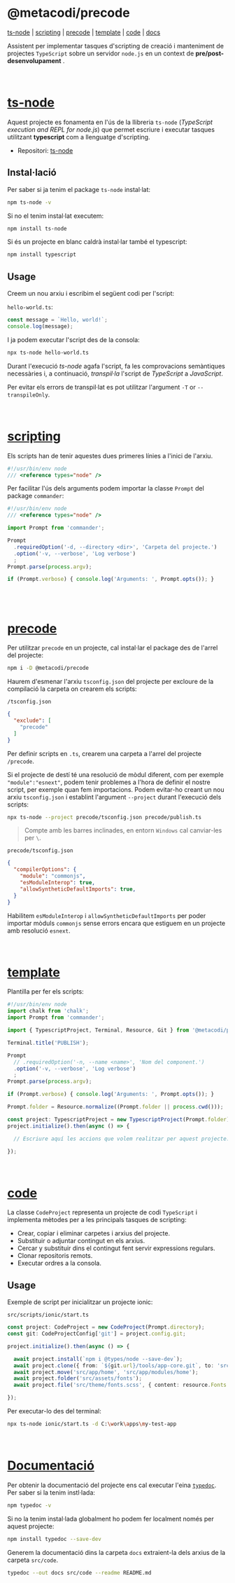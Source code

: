 <div id="top"></div>

# @metacodi/precode


[ts-node](#ts-node) | [scripting](#scripting) | [precode](#precode) | [template](#template) | [code](#code) | [docs](#documentació)

Assistent per implementar tasques d'scripting de creació i manteniment de projectes `TypeScript` sobre un servidor `node.js` en un context de **pre/post-desenvolupament** .

<br />

# [ts-node](#top)

Aquest projecte es fonamenta en l'ús de la llibreria `ts-node` (*TypeScript execution and REPL for node.js*) que permet escriure i executar tasques utilitzant **typescript** com a llenguatge d'scripting.

- Repositori: [ts-node](https://github.com/TypeStrong/ts-node)

## Instal·lació

Per saber si ja tenim el package `ts-node` instal·lat:
```bash
npm ts-node -v
```

Si no el tenim instal·lat executem:
```bash
npm install ts-node
```

Si és un projecte en blanc caldrà instal·lar també el typescript:
```bash
npm install typescript
```

## Usage

Creem un nou arxiu i escribim el següent codi per l'script:

`hello-world.ts`:
```typescript
const message = `Hello, world!`;
console.log(message);
```

I ja podem executar l'script des de la consola:
```bash
npx ts-node hello-world.ts
```

Durant l'execució *ts-node* agafa l'script, fa les comprovacions semàntiques necessàries i, a continuació, *transpil·la* l'script de *TypeScript* a *JavaScript*.

Per evitar els errors de transpil·lat es pot utilitzar l'argument `-T` or `--transpileOnly`.


<br />

# [scripting](#top)

Els scripts han de tenir aquestes dues primeres línies a l'inici de l'arxiu.
```typescript
#!/usr/bin/env node
/// <reference types="node" />
```

Per facilitar l'ús dels arguments podem importar la classe `Prompt` del package `commander`:
```typescript
#!/usr/bin/env node
/// <reference types="node" />

import Prompt from 'commander';

Prompt
  .requiredOption('-d, --directory <dir>', 'Carpeta del projecte.')
  .option('-v, --verbose', 'Log verbose')
  ;
Prompt.parse(process.argv);

if (Prompt.verbose) { console.log('Arguments: ', Prompt.opts()); }
```


<br />

<br />

# [precode](#top)

Per utilitzar `precode` en un projecte, cal instal·lar el package des de l'arrel del projecte:

```bash
npm i -D @metacodi/precode
```

Haurem d'esmenar l'arxiu `tsconfig.json` del projecte per excloure de la compilació la carpeta on crearem els scripts:

`/tsconfig.json`
```json
{
  "exclude": [
    "precode"
  ]
}
```

Per definir scripts en `.ts`, crearem una carpeta a l'arrel del projecte `/precode`.

Si el projecte de destí té una resolució de mòdul diferent, com per exemple `"module":"esnext"`, podem tenir problemes a l'hora de definir el nostre script, per exemple quan fem importacions. Podem evitar-ho creant un nou arxiu `tsconfig.json` i establint l'argument `--project` durant l'execució dels scripts:

```bash
npx ts-node --project precode/tsconfig.json precode/publish.ts
```
> Compte amb les barres inclinades, en entorn `Windows` cal canviar-les per `\`.

`precode/tsconfig.json`
```json
{
  "compilerOptions": {
    "module": "commonjs",
    "esModuleInterop": true,
    "allowSyntheticDefaultImports": true,
  }
}
```


Habilitem `esModuleInterop` i `allowSyntheticDefaultImports` per poder importar mòduls `commonjs` sense errors encara que estiguem en un projecte amb resolució `esnext`.


<br />

# [template](#top)

Plantilla per fer els scripts:

```typescript
#!/usr/bin/env node
import chalk from 'chalk';
import Prompt from 'commander';

import { TypescriptProject, Terminal, Resource, Git } from '@metacodi/precode';

Terminal.title('PUBLISH');

Prompt
  // .requiredOption('-n, --name <name>', 'Nom del component.')
  .option('-v, --verbose', 'Log verbose')
  ;
Prompt.parse(process.argv);

if (Prompt.verbose) { console.log('Arguments: ', Prompt.opts()); }

Prompt.folder = Resource.normalize((Prompt.folder || process.cwd()));

const project: TypescriptProject = new TypescriptProject(Prompt.folder);
project.initialize().then(async () => {

  // Escriure aquí les accions que volem realitzar per aquest projecte.

});
```

<br />

# [code](#top)

La classe `CodeProject` representa un projecte de codi `TypeScript` i implementa mètodes per a les principals tasques de scripting:

- Crear, copiar i eliminar carpetes i arxius del projecte.
- Substituir o adjuntar contingut en els arxius.
- Cercar y substituir dins el contingut fent servir expressions regulars.
- Clonar repositoris remots.
- Executar ordres a la consola.


## Usage

Exemple de script per inicialitzar un projecte ionic:

`src/scripts/ionic/start.ts`
```typescript
const project: CodeProject = new CodeProject(Prompt.directory);
const git: CodeProjectConfig['git'] = project.config.git;

project.initialize().then(async () => {

  await project.install(`npm i @types/node --save-dev`);
  await project.clone({ from: `${git.url}/tools/app-core.git`, to: 'src/core' });
  await project.move('src/app/home', 'src/app/modules/home');
  await project.folder('src/assets/fonts');
  await project.file('src/theme/fonts.scss', { content: resource.Fonts });

});
```

Per executar-lo des del terminal:
```bash
npx ts-node ionic/start.ts -d C:\work\apps\my-test-app
```

<br />

# [Documentació](#top)

Per obtenir la documentació del projecte ens cal executar l'eina [`typedoc`](https://typedoc.org/guides/installation/). Per saber si la tenim instl·lada:
```bash
npm typedoc -v
```

Si no la tenim instal·lada globalment ho podem fer localment només per aquest projecte:
```bash
npm install typedoc --save-dev
```

Generem la documentació dins la carpeta `docs` extraient-la dels arxius de la carpeta `src/code`.
```bash
typedoc --out docs src/code --readme README.md
```

<br />
